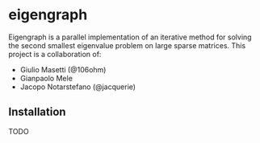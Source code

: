 # eigengraph #

Eigengraph is a parallel implementation of an iterative method for solving the second
smallest eigenvalue problem on large sparse matrices. This project is a collaboration
of:

* Giulio Masetti (@106ohm)
* Gianpaolo Mele
* Jacopo Notarstefano (@jacquerie)

## Installation ##

TODO

